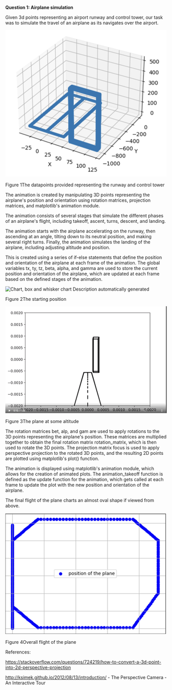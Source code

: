 **Question 1: Airplane simulation**

Given 3d points representing an airport runway and control tower, our
task was to simulate the travel of an airplane as its navigates over the
airport.

![](image1.png)

Figure 1The datapoints provided representing the runway and control
tower

The animation is created by manipulating 3D points representing the
airplane\'s position and orientation using rotation matrices, projection
matrices, and matplotlib\'s animation module.

The animation consists of several stages that simulate the different
phases of an airplane\'s flight, including takeoff, ascent, turns,
descent, and landing.

The animation starts with the airplane accelerating on the runway, then
ascending at an angle, tilting down to its neutral position, and making
several right turns. Finally, the animation simulates the landing of the
airplane, including adjusting altitude and position.

This is created using a series of if-else statements that define the
position and orientation of the airplane at each frame of the animation.
The global variables tx, ty, tz, beta, alpha, and gamma are used to
store the current position and orientation of the airplane, which are
updated at each frame based on the defined stages of the animation.

![Chart, box and whisker chart Description automatically
generated](image2.png)

Figure 2The starting position

![](image3.png)

Figure 3The plane at some altitude

The rotation matrices bet, alp, and gam are used to apply rotations to
the 3D points representing the airplane\'s position. These matrices are
multiplied together to obtain the final rotation matrix rotation_matrix,
which is then used to rotate the 3D points. The projection matrix focus
is used to apply perspective projection to the rotated 3D points, and
the resulting 2D points are plotted using matplotlib\'s plot() function.

The animation is displayed using matplotlib\'s animation module, which
allows for the creation of animated plots. The animation_takeoff
function is defined as the update function for the animation, which gets
called at each frame to update the plot with the new position and
orientation of the airplane.

The final flight of the plane charts an almost oval shape if viewed from
above.

![](image4.png)



Figure 4Overall flight of the plane

References:

<https://stackoverflow.com/questions/724219/how-to-convert-a-3d-point-into-2d-perspective-projection>

<http://ksimek.github.io/2012/08/13/introduction/> - The Perspective Camera - An Interactive Tour


